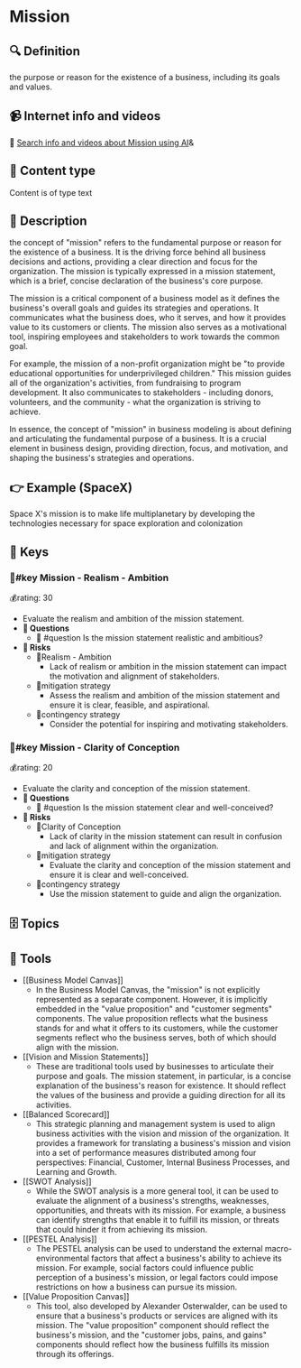 
# Mission


## 🔍 Definition
the purpose or reason for the existence of a business, including its goals and values.


## 📹 Internet info and videos
🤖 [Search info and videos about Mission using AI](https://www.perplexity.ai/search?q=videos+about+Mission:+the+purpose+or+reason+for+the+existence+of+a+business,+including+its+goals+and+values.
)&

## 📰 Content type 
Content is of type text

## 📖 Description
the concept of "mission" refers to the fundamental purpose or reason for the existence of a business. It is the driving force behind all business decisions and actions, providing a clear direction and focus for the organization. The mission is typically expressed in a mission statement, which is a brief, concise declaration of the business's core purpose.

The mission is a critical component of a business model as it defines the business's overall goals and guides its strategies and operations. It communicates what the business does, who it serves, and how it provides value to its customers or clients. The mission also serves as a motivational tool, inspiring employees and stakeholders to work towards the common goal.

For example, the mission of a non-profit organization might be "to provide educational opportunities for underprivileged children." This mission guides all of the organization's activities, from fundraising to program development. It also communicates to stakeholders - including donors, volunteers, and the community - what the organization is striving to achieve.

In essence, the concept of "mission" in business modeling is about defining and articulating the fundamental purpose of a business. It is a crucial element in business design, providing direction, focus, and motivation, and shaping the business's strategies and operations.

## 👉 Example (SpaceX)

Space X's mission is to make life multiplanetary by developing the technologies necessary for space exploration and colonization

## 🔑 Keys

### 🔑#key Mission - Realism - Ambition

💰rating: 30
- Evaluate the realism and ambition of the mission statement.
- **💭 Questions**
  - 💭 #question Is the mission statement realistic and ambitious?
- **🚨 Risks**
  - 🚨Realism - Ambition
    - Lack of realism or ambition in the mission statement can impact the motivation and alignment of stakeholders.
  - 🚨mitigation strategy
    - Assess the realism and ambition of the mission statement and ensure it is clear, feasible, and aspirational.
  - 🚨contingency strategy
    - Consider the potential for inspiring and motivating stakeholders.


### 🔑#key Mission - Clarity of Conception

💰rating: 20
- Evaluate the clarity and conception of the mission statement.
- **💭 Questions**
  - 💭 #question Is the mission statement clear and well-conceived?
- **🚨 Risks**
  - 🚨Clarity of Conception
    - Lack of clarity in the mission statement can result in confusion and lack of alignment within the organization.
  - 🚨mitigation strategy
    - Evaluate the clarity and conception of the mission statement and ensure it is clear and well-conceived.
  - 🚨contingency strategy
    - Use the mission statement to guide and align the organization.



## 🗄️ Topics


## 🧰 Tools
- [[Business Model Canvas]]
  - In the Business Model Canvas, the "mission" is not explicitly represented as a separate component. However, it is implicitly embedded in the "value proposition" and "customer segments" components. The value proposition reflects what the business stands for and what it offers to its customers, while the customer segments reflect who the business serves, both of which should align with the mission.
- [[Vision and Mission Statements]]
  - These are traditional tools used by businesses to articulate their purpose and goals. The mission statement, in particular, is a concise explanation of the business's reason for existence. It should reflect the values of the business and provide a guiding direction for all its activities.
- [[Balanced Scorecard]]
  - This strategic planning and management system is used to align business activities with the vision and mission of the organization. It provides a framework for translating a business's mission and vision into a set of performance measures distributed among four perspectives: Financial, Customer, Internal Business Processes, and Learning and Growth.
- [[SWOT Analysis]]
  - While the SWOT analysis is a more general tool, it can be used to evaluate the alignment of a business's strengths, weaknesses, opportunities, and threats with its mission. For example, a business can identify strengths that enable it to fulfill its mission, or threats that could hinder it from achieving its mission.
- [[PESTEL Analysis]]
  - The PESTEL analysis can be used to understand the external macro-environmental factors that affect a business's ability to achieve its mission. For example, social factors could influence public perception of a business's mission, or legal factors could impose restrictions on how a business can pursue its mission.
- [[Value Proposition Canvas]]
  - This tool, also developed by Alexander Osterwalder, can be used to ensure that a business's products or services are aligned with its mission. The "value proposition" component should reflect the business's mission, and the "customer jobs, pains, and gains" components should reflect how the business fulfills its mission through its offerings.
